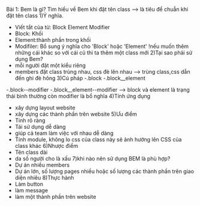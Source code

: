 Bài 1: Bem là gì? Tìm hiểu về Bem khi đặt tên class	
  --> là tiêu để chuẫn khi đặt tên class
1)Ý nghĩa.
  - Viết tắt của từ: Block Element Modifier
  - Block: Khối
  - Element:thành phần trong khối
  - Modifiler: Bổ sung ý nghĩa cho 'Block' hoặc 'Element'
  !nếu muốn thêm những cái khác so với cái cũ thì ta thêm một class mới 
2)Tại sao phải sử dụng Bem?
  - mỗi người đặt một kiểu riêng 
  - members đặt class trùng nhau, css đè lên nhau
--> trùng class,css dẫn đến ghi đè hông 
3)Cú pháp
  -.block
  -.block__element

  -.block--modifier
  -.block__element--modifier
 --> block và element là trạng thái bình thường còn modifier là bổ nghĩa
4)Tính ứng dụng  
  - xây dựng layout website 
  - xây dựng các thành phần trên website 
5)Ưu điểm  
  - Tính rõ ràng 
  - Tái sử dụng dễ dàng 
  - giúp cả team làm việc với nhau dễ dàng 
  - Tính module, không lo css của class này sẽ ảnh hướng lên CSS của class khác 
6)Nhược điểm 
  - Tên class dài 
  - da số người cho là xấu 
7)khi nào nên sử dụng BEM là phù hợp?
  - Dự án nhiều members
  - Dự án lớn, số lượng pages nhiều hoặc số lượng các thành phần trên giao diện nhiêu 
8)Thực hành 
 - Làm button
 - làm message
 - làm một thành phần trên website 